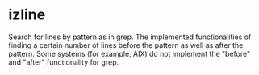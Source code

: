 # izline
Search for lines by pattern as in grep. The implemented functionalities of finding a certain number of lines before the pattern as well as after the pattern. Some systems (for example, AIX) do not implement the "before" and "after" functionality for grep.

